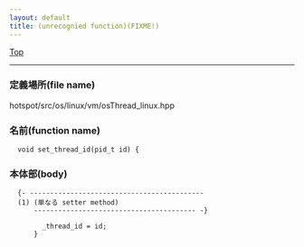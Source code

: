 ```yaml
---
layout: default
title: (unrecognied function)(FIXME!)
---
```

[Top](../index.html)

--- 
### 定義場所(file name)
hotspot/src/os/linux/vm/osThread_linux.hpp

### 名前(function name)
```
  void set_thread_id(pid_t id) {
```

### 本体部(body)
```
  {- -------------------------------------------
  (1) (単なる setter method)
      ---------------------------------------- -}

	    _thread_id = id;
	  }
	
```


